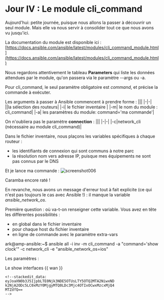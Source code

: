 # Jour IV : Le module cli_command

Aujourd'hui: petite journée, puisque nous allons la passer à découvrir un seul module. Mais elle va nous servir à consolider tout ce que nous avons vu jusqu'ici. 


La documentation du module est disponible ici :
[https://docs.ansible.com/ansible/latest/modules/cli_command_module.html](https://docs.ansible.com/ansible/latest/modules/cli_command_module.html)

Nous regardons attentivement le tableau **Parameters** qui  liste les données attendues par le module, qu'on passera via le paramètre --args ou -a. 

Pour cli_command, le seul paramètre obligatoire est *command*, et précise la commande à exécuter.

Les arguments à passer à Ansible commencent à prendre forme :
|||
|-|-|
||la sélection des routeurs|
|-i| le fichier inventaire |
|-m| le nom du module : cli_command|
|-a|  les paramètres du module: command='ma commande'|

On n'oubliera pas le paramètre **connection** :
|||
|-|-|
|-c|network_cli (nécessaire au module cli_command)|

Dans le fichier inventaire, nous plaçons les variables spécifiques à chaque routeur : 

 - les identifiants de connexion qui sont communs à notre parc
 - la résolution nom vers adresse IP, puisque mes équipements ne sont pas connus par le DNS 

Et je lance ma commande :
![screenshot006](screenshot006.png)

Caramba encore raté !

En revanche, nous avons un message d'erreur tout à fait explicite (ce qui n'est pas toujours le cas avec Ansible !) : il manque la variable *ansible_network_os*.  

Première question : où va-t-on renseigner cette variable. Vous avez en tête les différentes possibilités :

 - en global dans le fichier inventaire
 - pour chaque host du fichier inventaire
 - en ligne de commande avec le paramètre extra-vars 

ark@amp-ansible:~$ ansible all -i inv -m cli_command -a "command='show clock'" -c network_cli -e "ansible_network_os=ios"

Les paramètres :

Le show interfaces {{ wan }}
``````
<!--stackedit_data:
eyJoaXN0b3J5IjpbLTE0Njk3NDE5OTUsLTY5OTQ2MTA2NiwxND
k2NjA2ODc5LC0xMzY0MjgyMTQ0LDc3Mjc4OTIxOCwxMzcxMjQ4
MTZdfQ==
-->